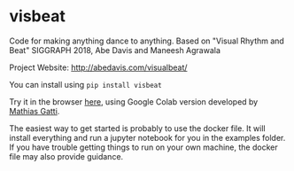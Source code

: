 # visbeat
Code for making anything dance to anything.
Based on "Visual Rhythm and Beat" SIGGRAPH 2018, Abe Davis and Maneesh Agrawala

Project Website: http://abedavis.com/visualbeat/


You can install using 
`pip install visbeat`

Try it in the browser [here](https://colab.research.google.com/drive/1VGobRIKoFW8Old2dgzkWFx6ft2ASreh1?usp=sharing), using Google Colab version developed by [Mathias Gatti](http://mathigatti.com/).

The easiest way to get started is probably to use the docker file. It will install everything and run a jupyter notebook for you in the examples folder. If you have trouble getting things to run on your own machine, the docker file may also provide guidance.
